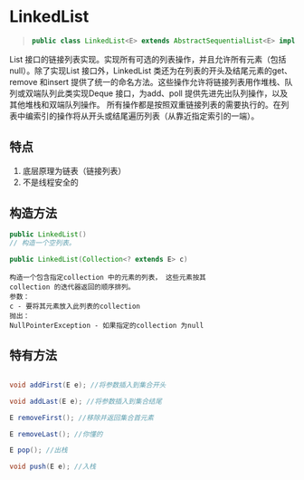 # LinkedList

> ```java
> public class LinkedList<E> extends AbstractSequentialList<E> implements List<E>,Deque<E>, Cloneable, Serializable
> ```


List 接口的链接列表实现。实现所有可选的列表操作，并且允许所有元素（包括null）。除了实现List 接口外，LinkedList 类还为在列表的开头及结尾元素的get、remove 和insert 提供了统一的命名方法。这些操作允许将链接列表用作堆栈、队列或双端队列此类实现Deque 接口，为add、poll 提供先进先出队列操作，以及其他堆栈和双端队列操作。
所有操作都是按照双重链接列表的需要执行的。在列表中编索引的操作将从开头或结尾遍历列表（从靠近指定索引的一端）。

## 特点

1. 底层原理为链表（链接列表）
2. 不是线程安全的

## 构造方法

```java
public LinkedList()
// 构造一个空列表。
```

```java
public LinkedList(Collection<? extends E> c)
```
```
构造一个包含指定collection 中的元素的列表， 这些元素按其
collection 的迭代器返回的顺序排列。
参数：
c - 要将其元素放入此列表的collection
抛出：
NullPointerException - 如果指定的collection 为null
```

## 特有方法

```java

void addFirst(E e); //将参数插入到集合开头

void addLast(E e); //将参数插入到集合结尾

E removeFirst(); //移除并返回集合首元素

E removeLast(); //你懂的

E pop(); //出栈

void push(E e); //入栈
```
